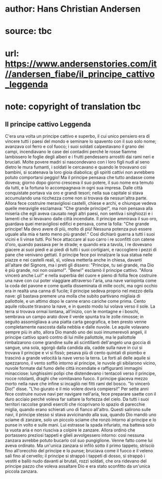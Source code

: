 # author: Hans Christian Andersen
# source: tbc
# url: https://www.andersenstories.com/it//andersen_fiabe/il_principe_cattivo_leggenda
# note: copyright of translation tbc

## Il principe cattivo Leggenda 

C'era una volta un principe cattivo e superbo, il cui unico pensiero
era di vincere tutti i paesi del mondo e seminare lo spavento con il suo
solo nome; avanzava col ferro e col fuoco; i suoi soldati calpestavano
il grano dei campi, incendiavano le case dei contadini perché le rosse
fiamme lambissero le foglie degli alberi e i frutti pendessero arrostiti
dai rami neri e bruciati. Molte povere madri si nascondevano con i loro
figli nudi al seno dietro le mura fumanti, i soldati le cercavano e
quando le trovavano coi bambini, si scatenava la loro gioia diabolica;
gli spiriti cattivi non avrebbero potuto comportarsi peggio! Ma il
principe pensava che tutto andasse come doveva; giorno dopo giorno
cresceva il suo potere, il suo nome era temuto da tutti, e la fortuna lo
accompagnava in ogni sua impresa. Dalle città conquistate portava via
oro e grandi tesori; nella sua capitale si stava accumulando una
ricchezza come non si trovava da nessun'altra parte. Allora fece
costruire meravigliosi castelli, chiese e archi, e chiunque vedeva
quelle meraviglie esclamava: "Che grande principe!", ma non pensava
alla miseria che egli aveva causato negli altri paesi, non sentiva i
singhiozzi e i lamenti che si levavano dalle città incendiate.
Il principe ammirava il suo oro, guardava quei meravigliosi edifici e
pensava, come la folla: "Che grande principe! Ma devo avere di più,
molto di più! Nessuna potenza può essere uguale alla mia e tanto meno
più grande!." Così dichiarò guerra a tutti i suoi vicini e li vinse
tutti. Poi fece attaccare al suo carro i re sconfitti con catene d'oro,
quando passava per le strade; e quando era a tavola, i re dovevano
giacere ai suoi piedi e ai piedi di tutti i suoi cortigiani, e
raccogliere i pezzi di pane che venivano gettati.
Il principe fece poi innalzare la sua statua nelle piazze e nei castelli
reali, sì, voleva metterla anche in chiesa, davanti all'altare del
Signore, ma i preti gli dissero: "Principe, tu sei grande, ma Dio è più
grande, noi non osiamo!".
"Bene!" esclamò il principe cattivo. "Allora vincerò anche Lui!" e
nella superbia del cuore e pieno di follia fece costruire una nave con
cui poter viaggiare attraverso l'aria, una nave variopinta come la coda
del pavone e come quella disseminata di mille occhi, ma ogni occhio era
in realtà una canna di fucile; il principe sedeva proprio nel mezzo
della nave: gli bastava premere una molla che subito partivano migliaia
di pallottole, e un attimo dopo le canne erano cariche come prima. Cento
aquile robuste tiravano la nave, e in questo modo lui volava verso il
sole.
La terra si trovava ormai lontana, all'inizio, con le montagne e i
boschi, sembrava un campo arato dove il verde spunta tra le zolle
rimosse; in seguito assomigliava a una piatta carta geografica, e ben
presto venne completamente nascosta dalla nebbia e dalle nuvole. Le
aquile volavano sempre più in alto, allora Dio mandò uno dei suoi
innumerevoli angeli, il principe cattivo sparò contro di lui mille
pallottole, ma le pallottole rimbalzarono come grandine sulle ali
scintillanti dell'angelo una goccia di sangue, una sola, sgorgò dalla
candida ala, cadde sulla nave in cui si trovava il principe e vi si
fissò; pesava più di cento quintali di piombo e trascinò a grande
velocità la nave verso la terra. Le forti ali delle aquile si
spezzarono, il vento soffiò intorno al principe, le nuvole gli
sibilarono vicino, nuvole formate dal fumo delle città incendiate e
raffiguranti immagini minacciose: lunghissimi polipi che distendevano i
tentacoli verso il principe, rocce rotolanti, draghi che vomitavano
fuoco. Il principe giaceva mezzo morto nella nave che infine si incagliò
nei fitti rami del bosco.
"Io vincerò Dio!" disse. "L'ho giurato e il mio volere dovrà
compiersi!"
Per sette anni fece costruire nuove navi per navigare nell'aria, fece
preparare saette con il duro acciaio perché voleva far saltare la
fortezza del cielo. Da tutti i suoi territori raccolse grandi eserciti
che ricoprivano lo spazio di parecchie miglia, quando erano schierati
uno di fianco all'altro. Questi salirono sulle navi, il principe stesso
si stava avvicinando alla sua, quando Dio mandò uno sciame di zanzare,
solo un piccolo sciame che ronzò intorno al principe e lo punse in volto
e sulle mani. Lui estrasse la spada infuriato, ma batteva solo la vuota
aria e non riusciva a colpire le zanzare. Allora ordinò che portassero
preziosi tappeti e glieli avvolgessero intorno: così nessuna zanzara
avrebbe potuto bucarlo col suo pungiglione. Venne fatto come lui aveva
ordinato. Ma un'unica zanzara si infilò sotto il primo tappeto,
strisciò fino all'orecchio del principe e lo punse; bruciava come il
fuoco e il veleno salì fino al cervello; il principe si strappò i
tappeti di dosso, si strappò i vestiti e ballò nudo davanti ai brutali,
rozzi soldati, che ora ridevano del principe pazzo che voleva assaltare
Dio e era stato sconfitto da un'unica piccola zanzara.
